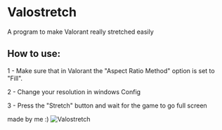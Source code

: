 # Valostretch
A program to make Valorant really stretched easily
## How to use:
1 - Make sure that in Valorant the "Aspect Ratio Method" option is set to "Fill".

2 - Change your resolution in windows Config

3 - Press the "Stretch" button and wait for the game to go full screen

made by me :)
![Valostretch](https://cdn.discordapp.com/attachments/922184615706361886/1212847002984120370/Valostretch.png?ex=65f352cb&is=65e0ddcb&hm=199d0a5c0b3850163e5df77429e426356efc8ebc5debf506c5114216296a43ad&)

